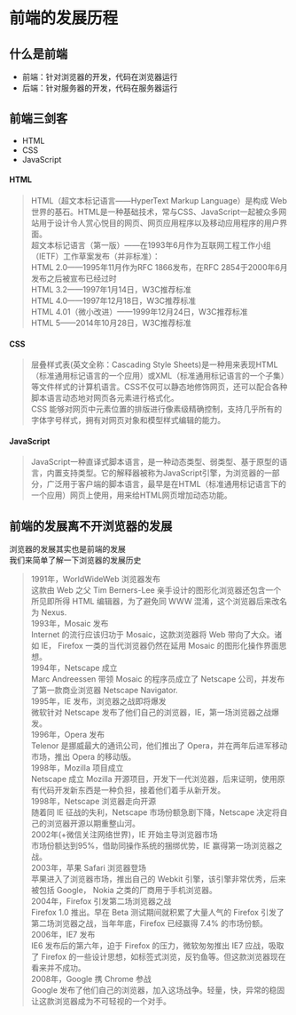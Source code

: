 # 前端的发展历程

## 什么是前端
* 前端：针对浏览器的开发，代码在浏览器运行
* 后端：针对服务器的开发，代码在服务器运行

## 前端三剑客
* HTML
* CSS
* JavaScript

#### HTML
>HTML（超文本标记语言——HyperText Markup Language）是构成 Web 世界的基石。HTML是一种基础技术，常与CSS、JavaScript一起被众多网站用于设计令人赏心悦目的网页、网页应用程序以及移动应用程序的用户界面。<br>
超文本标记语言（第一版）——在1993年6月作为互联网工程工作小组（IETF）工作草案发布（并非标准）：<br>
HTML 2.0——1995年11月作为RFC 1866发布，在RFC 2854于2000年6月发布之后被宣布已经过时<br>
HTML 3.2——1997年1月14日，W3C推荐标准<br>
HTML 4.0——1997年12月18日，W3C推荐标准<br>
HTML 4.01（微小改进）——1999年12月24日，W3C推荐标准<br>
HTML 5——2014年10月28日，W3C推荐标准<br>

#### CSS
>层叠样式表(英文全称：Cascading Style Sheets)是一种用来表现HTML（标准通用标记语言的一个应用）或XML（标准通用标记语言的一个子集）等文件样式的计算机语言。CSS不仅可以静态地修饰网页，还可以配合各种脚本语言动态地对网页各元素进行格式化。<br>
CSS 能够对网页中元素位置的排版进行像素级精确控制，支持几乎所有的字体字号样式，拥有对网页对象和模型样式编辑的能力。

#### JavaScript
>JavaScript一种直译式脚本语言，是一种动态类型、弱类型、基于原型的语言，内置支持类型。它的解释器被称为JavaScript引擎，为浏览器的一部分，广泛用于客户端的脚本语言，最早是在HTML（标准通用标记语言下的一个应用）网页上使用，用来给HTML网页增加动态功能。

## 前端的发展离不开浏览器的发展
浏览器的发展其实也是前端的发展<br>
我们来简单了解一下浏览器的发展历史<br>

>1991年，WorldWideWeb 浏览器发布<br>
这款由 Web 之父 Tim Berners-Lee 亲手设计的图形化浏览器还包含一个所见即所得 HTML 编辑器，为了避免同 WWW 混淆，这个浏览器后来改名为 Nexus.<br>
1993年，Mosaic 发布<br>
Internet 的流行应该归功于 Mosaic，这款浏览器将 Web 带向了大众。诸如 IE， Firefox 一类的当代浏览器仍然在延用 Mosaic 的图形化操作界面思想。<br>
1994年，Netscape 成立<br>
Marc Andreessen 带领 Mosaic 的程序员成立了 Netscape 公司，并发布了第一款商业浏览器 Netscape Navigator.<br>
1995年，IE 发布，浏览器之战即将爆发<br>
微软针对 Netscape 发布了他们自己的浏览器，IE，第一场浏览器之战爆发。<br>
1996年，Opera 发布<br>
Telenor 是挪威最大的通讯公司，他们推出了 Opera，并在两年后进军移动市场，推出 Opera 的移动版。<br>
1998年，Mozilla 项目成立<br>
Netscape 成立 Mozilla 开源项目，开发下一代浏览器，后来证明，使用原有代码开发新东西是一种负担，接着他们着手从新开发。<br>
1998年，Netscape 浏览器走向开源<br>
随着同 IE 征战的失利，Netscape 市场份额急剧下降，Netscape 决定将自己的浏览器开源以期重整山河。<br>
2002年(+微信关注网络世界)，IE 开始主导浏览器市场<br>
市场份额达到95%，借助同操作系统的捆绑优势，IE 赢得第一场浏览器之战。<br>
2003年，苹果 Safari 浏览器登场<br>
苹果进入了浏览器市场，推出自己的 Webkit 引擎，该引擎非常优秀，后来被包括 Google， Nokia 之类的厂商用于手机浏览器。<br>
2004年，Firefox 引发第二场浏览器之战<br>
Firefox 1.0 推出。早在 Beta 测试期间就积累了大量人气的 Firefox 引发了第二场浏览器之战，当年年底，Firefox 已经赢得 7.4% 的市场份额。<br>
2006年，IE7 发布<br>
IE6 发布后的第六年，迫于 Firefox 的压力，微软匆匆推出 IE7 应战，吸取了 Firefox 的一些设计思想，如标签式浏览，反钓鱼等。但这款浏览器现在看来并不成功。<br>
2008年，Google 携 Chrome 参战<br>
Google 发布了他们自己的浏览器，加入这场战争。轻量，快，异常的稳固让这款浏览器成为不可轻视的一个对手。<br>
